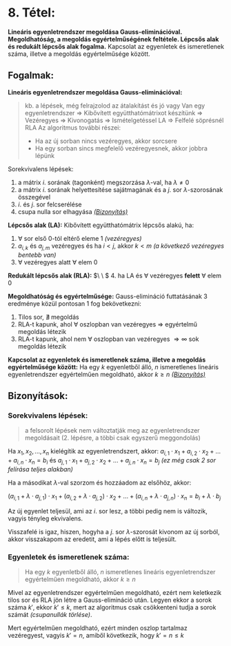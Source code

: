 # 8. Tétel:
**Lineáris egyenletrendszer megoldása Gauss-eliminációval. Megoldhatóság, a megoldás egyértelműségének feltétele. Lépcsős alak és redukált lépcsős alak fogalma.** Kapcsolat az egyenletek és ismeretlenek száma, illetve a megoldás egyértelműsége között.

## Fogalmak:
**Lineáris egyenletrendszer megoldása Gauss-eliminációval:**
> kb. a lépések, még felrajzolod az átalakítást és jó vagy
> Van egy egyenletrendszer ⇒ Kibővített együtthatómátrixot készítünk ⇒ Vezéregyes ⇒ Kivonogatás ⇒ Ismételgetéssel LA ⇒ Felfelé söprésnél RLA
> Az algoritmus további részei:
> 
> - Ha az új sorban nincs vezéregyes, akkor sorcsere
> - Ha egy sorban sincs megfelelő vezéregyesnek, akkor jobbra lépünk

Sorekvivalens lépések:

1. a mátrix $i$. sorának (tagonként) megszorzása $\lambda$-val, ha $\lambda \neq 0$
2. a mátrix $i$. sorának helyettesítése sajátmagának és a $j$. sor $\lambda$-szorosának összegével
3. $i$. és $j$. sor felcserélése
4. csupa nulla sor elhagyása
[*(Bizonyítás)*](#sorekvivalens-lépések)

**Lépcsős alak (LA):** Kibővített együtthatómátrix lépcsős alakú, ha:

1. $\forall$ sor első 0-tól eltérő eleme 1 *(vezéregyes)*
2. $a_{i,k}$ és $a_{j,m}$ vezéregyes és ha $i < j$, akkor $k < m$ *(a következő vezéregyes bentebb van)*
3. $\forall$ vezéregyes alatt $\forall$ elem 0

**Redukált lépcsős alak (RLA):** 
$\ \ $ 4. ha LA és $\forall$ vezéregyes **felett** $\forall$ elem 0

**Megoldhatóság és egyértelműsége:** Gauss-elimináció futtatásának 3 eredménye közül pontosan 1 fog bekövetkezni:

1. Tilos sor, $\nexists$ megoldás
2. RLA-t kapunk, ahol $\forall$ oszlopban van vezéregyes $\Rightarrow$ egyértelmű megoldás létezik
3. RLA-t kapunk, ahol nem $\forall$ oszlopban van vezéregyes $\Rightarrow \infty$ sok megoldás létezik

**Kapcsolat az egyenletek és ismeretlenek száma, illetve a megoldás egyértelműsége között:** Ha egy $k$ egyenletből álló, $n$ ismeretlenes lineáris egyenletrendszer egyértelműen megoldható, akkor $k \geq n$
[*(Bizonyítás)*](#egyenletek-és-ismeretlenek-száma)

## Bizonyítások:

### Sorekvivalens lépések:
> a felsorolt lépések nem változtatják meg az egyenletrendszer megoldásait (2. lépésre, a többi csak egyszerű meggondolás)

Ha $x_1, x_2, ..., x_n$ kielégítik az egyenletrendszert, akkor:
$a_{i,1} \cdot x_1 + a_{i,2} \cdot x_2 +...+ a_{i,n} \cdot x_n = b_i$ 
és $a_{j,1} \cdot x_1 + a_{j,2} \cdot x_2 +...+ a_{j,n} \cdot x_n = b_j$
*(ez még csak 2 sor felírása teljes alakban)*

Ha a másodikat $\lambda$-val szorzom és hozzáadom az elsőhöz, akkor:

$(a_{i,1} + \lambda \cdot a_{j,1}) \cdot x_1 + (a_{i,2} + \lambda \cdot a_{j,2}) \cdot x_2 +...+ (a_{i,n} + \lambda \cdot a_{j,n}) \cdot x_n = b_i + \lambda \cdot b_j$ 

Az új egyenlet teljesül, ami az $i$. sor lesz, a többi pedig nem is változik, vagyis tényleg ekvivalens.

Visszafelé is igaz, hiszen, hogyha a $j$. sor $\lambda$-szorosát kivonom az új sorból, akkor visszakapom az eredetit, ami a lépés előtt is teljesült.

### Egyenletek és ismeretlenek száma:
> Ha egy $k$ egyenletből álló, $n$ ismeretlenes lineáris egyenletrendszer egyértelműen megoldható, akkor $k \geq n$

Mivel az egyenletrendszer egyértelműen megoldható, ezért nem keletkezik tilos sor és RLA jön létre a Gauss-elimináció után. Legyen ekkor a sorok száma $k'$, ekkor $k' \leq k$, mert az algoritmus csak csökkenteni tudja a sorok számát *(csupanullák törlése)*. 

Mert egyértelműen megoldható, ezért minden oszlop tartalmaz vezéregyest, vagyis $k' = n$, amiből következik, hogy $k' = n \leq k$